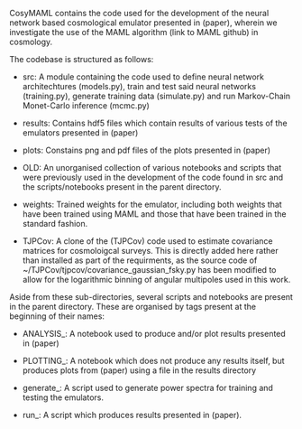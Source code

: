 CosyMAML contains the code used for the development of the neural network based cosmological emulator presented in (paper), wherein we investigate the use of the MAML algorithm (link to MAML github) in cosmology.

The codebase is structured as follows:

- src: A module containing the code used to define neural network architechtures (models.py), train and test said neural networks (training.py), generate training data (simulate.py) and run Markov-Chain Monet-Carlo inference (mcmc.py)

- results: Contains hdf5 files which contain results of various tests of the emulators presented in (paper)

- plots: Constains png and pdf files of the plots presented in (paper)

- OLD: An unorganised collection of various notebooks and scripts that were previously used in the development of the code found in src and the scripts/notebooks present in the parent directory.

- weights: Trained weights for the emulator, including both weights that have been trained using MAML and those that have been trained in the standard fashion.

- TJPCov: A clone of the (TJPCov) code used to estimate covariance matrices for cosmoloigcal surveys. This is directly added here rather than installed as part of the requirments, as the source code of ~/TJPCov/tjpcov/covariance_gaussian_fsky.py has been modified to allow for the logarithmic binning of angular multipoles used in this work.

Aside from these sub-directories, several scripts and notebooks are present in the parent directory. These are organised by tags present at the beginning of their names:

- ANALYSIS_: A notebook used to produce and/or plot results presented in (paper)

- PLOTTING_: A notebook which does not produce any results itself, but produces plots from (paper) using a file in the results directory

- generate_: A script used to generate power spectra for training and testing the emulators.

- run_: A script which produces results presented in (paper).

